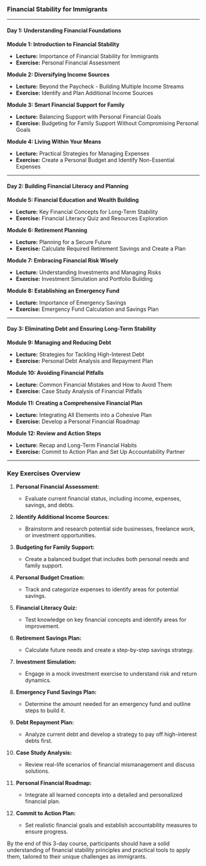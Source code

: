 ### **Financial Stability for Immigrants**

---

#### **Day 1: Understanding Financial Foundations**

**Module 1: Introduction to Financial Stability**
- **Lecture:** Importance of Financial Stability for Immigrants
- **Exercise:** Personal Financial Assessment

**Module 2: Diversifying Income Sources**
- **Lecture:** Beyond the Paycheck - Building Multiple Income Streams
- **Exercise:** Identify and Plan Additional Income Sources

**Module 3: Smart Financial Support for Family**
- **Lecture:** Balancing Support with Personal Financial Goals
- **Exercise:** Budgeting for Family Support Without Compromising Personal Goals

**Module 4: Living Within Your Means**
- **Lecture:** Practical Strategies for Managing Expenses
- **Exercise:** Create a Personal Budget and Identify Non-Essential Expenses

---

#### **Day 2: Building Financial Literacy and Planning**

**Module 5: Financial Education and Wealth Building**
- **Lecture:** Key Financial Concepts for Long-Term Stability
- **Exercise:** Financial Literacy Quiz and Resources Exploration

**Module 6: Retirement Planning**
- **Lecture:** Planning for a Secure Future
- **Exercise:** Calculate Required Retirement Savings and Create a Plan

**Module 7: Embracing Financial Risk Wisely**
- **Lecture:** Understanding Investments and Managing Risks
- **Exercise:** Investment Simulation and Portfolio Building

**Module 8: Establishing an Emergency Fund**
- **Lecture:** Importance of Emergency Savings
- **Exercise:** Emergency Fund Calculation and Savings Plan

---

#### **Day 3: Eliminating Debt and Ensuring Long-Term Stability**

**Module 9: Managing and Reducing Debt**
- **Lecture:** Strategies for Tackling High-Interest Debt
- **Exercise:** Personal Debt Analysis and Repayment Plan

**Module 10: Avoiding Financial Pitfalls**
- **Lecture:** Common Financial Mistakes and How to Avoid Them
- **Exercise:** Case Study Analysis of Financial Pitfalls

**Module 11: Creating a Comprehensive Financial Plan**
- **Lecture:** Integrating All Elements into a Cohesive Plan
- **Exercise:** Develop a Personal Financial Roadmap

**Module 12: Review and Action Steps**
- **Lecture:** Recap and Long-Term Financial Habits
- **Exercise:** Commit to Action Plan and Set Up Accountability Partner

---

### **Key Exercises Overview**

1. **Personal Financial Assessment:** 
   - Evaluate current financial status, including income, expenses, savings, and debts.

2. **Identify Additional Income Sources:**
   - Brainstorm and research potential side businesses, freelance work, or investment opportunities.

3. **Budgeting for Family Support:**
   - Create a balanced budget that includes both personal needs and family support.

4. **Personal Budget Creation:**
   - Track and categorize expenses to identify areas for potential savings.

5. **Financial Literacy Quiz:**
   - Test knowledge on key financial concepts and identify areas for improvement.

6. **Retirement Savings Plan:**
   - Calculate future needs and create a step-by-step savings strategy.

7. **Investment Simulation:**
   - Engage in a mock investment exercise to understand risk and return dynamics.

8. **Emergency Fund Savings Plan:**
   - Determine the amount needed for an emergency fund and outline steps to build it.

9. **Debt Repayment Plan:**
   - Analyze current debt and develop a strategy to pay off high-interest debts first.

10. **Case Study Analysis:**
    - Review real-life scenarios of financial mismanagement and discuss solutions.

11. **Personal Financial Roadmap:**
    - Integrate all learned concepts into a detailed and personalized financial plan.

12. **Commit to Action Plan:**
    - Set realistic financial goals and establish accountability measures to ensure progress.

By the end of this 3-day course, participants should have a solid understanding of financial stability principles and practical tools to apply them, tailored to their unique challenges as immigrants.
